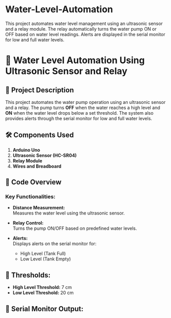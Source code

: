# Water-Level-Automation
This project automates water level management using an ultrasonic sensor and a relay module. The relay automatically turns the water pump ON or OFF based on water level readings. Alerts are displayed in the serial monitor for low and full water levels.
# 🚰 Water Level Automation Using Ultrasonic Sensor and Relay

## 📜 Project Description

This project automates the water pump operation using an ultrasonic sensor and a relay. The pump turns **OFF** when the water reaches a high level and **ON** when the water level drops below a set threshold. The system also provides alerts through the serial monitor for low and full water levels.

## 🛠️ Components Used

1. **Arduino Uno**  
2. **Ultrasonic Sensor (HC-SR04)**  
3. **Relay Module**  
4. **Wires and Breadboard**  

## 📝 Code Overview

### Key Functionalities:

- **Distance Measurement:**  
  Measures the water level using the ultrasonic sensor.

- **Relay Control:**  
  Turns the pump ON/OFF based on predefined water levels.

- **Alerts:**  
  Displays alerts on the serial monitor for:
  - High Level (Tank Full)  
  - Low Level (Tank Empty)  

## 🚦 Thresholds:

- **High Level Threshold:** 7 cm  
- **Low Level Threshold:** 20 cm  

## 📲 Serial Monitor Output:

